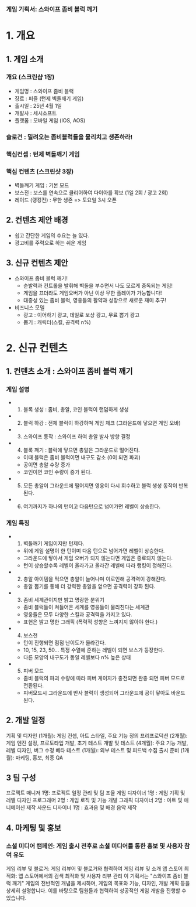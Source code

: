 ### 게임 기획서: 스와이프 좀비 블럭 깨기
# 1. 개요 

## 1. 게임 소개

### 개요 (스크린샵 1장)
- 게임명 : 스와이프 좀비 블럭
- 쟝르 : 퍼즐 (턴제 벽돌깨기 게임)
- 출시일 : 25년 4월 1일
- 개발사 : 세시소프트
- 플랫폼 : 모바일 게임 (IOS, AOS)

### 슬로건 : 밀려오는 좀비블럭들을 물리치고 생존하라!

### 핵심컨셉 : 턴제 벽돌깨기 게임

### 핵심 컨텐츠 (스크린샷 3장)
- 벽돌깨기 게임 : 기본 모드
- 보스전 : 보스를 연속으로 클리어하여 다이아를 확보 (1일 2회 / 광고 2회)
- 레이드 (랭킹전) : 무한 생존 => 토요일 3시 오픈

## 2. 컨텐츠 제안 배경
- 쉽고 간단한 게임의 수요는 늘 있다.       
- 광고비를 주력으로 하는 쉬운 게임

## 3. 신규 컨텐츠 제안
- 스와이프 좀비 블럭 깨기!
  - 순발력과 컨트롤을 발휘해 벽돌을 부수면서 나도 모르게 중독되는 게임!
  - 게임을 끄더라도 게임오버가 아닌 이상 무한 플레이가 가능합니다!
  - 대중성 있는 좀비 블럭, 영웅들의 활약과 성장으로 새로운 재미 추구!
- 비즈니스 모델
  - 광고 : 이어하기 광고, 데일로 보상 광고, 무료 뽑기 광고
  - 뽑기 : 캐릭터(스킬, 공격력 n%)

# 2. 신규 컨텐츠

## 1. 컨텐츠 소개 : 스와이프 좀비 블럭 깨기
### 게임 설명 
- 1) 블록 생성 : 좀비, 총알, 코인 블럭이 랜덤하게 생성
- 2) 블럭 하강 : 전체 블럭이 하강하며 게임 체크 (그라운드에 닿으면 게임 오바) 
- 3) 스와이프 동작 : 스와이프 하여 총알 발사 방향 결정 
- 4) 블록 깨기 : 블럭에 닿으면 총알은 그라운드로 떨어진다.
  - 이때 블럭은 좀비 블럭이면 내구도 감소 (0이 되면 파괴)
  - 공이면 총알 수량 증가
  - 코인이면 코인 수량이 증가 된다. 
- 5) 모든 총알이 그라운드에 떨어지면 영웅이 다시 회수하고 블럭 생성 동작이 반복된다.
- 6) 여기까지가 하나의 턴이고 다음턴으로 넘어가면 레벨이 상승한다.

### 게임 특징
- 1) 벽돌깨기 게임이지만 턴제다.
  - 위에 게임 설명이 한 턴이며 다음 턴으로 넘어가면 레벨이 상승한다.
  - 그라운드에 닿아서 게임 오버가 되지 않는다면 게임은 종료되지 않는다.
  - 턴이 상승할수록 레벨이 올라가고 올라간 레벨에 따라 랭킹이 정해진다.
- 2) 총알 아이템을 먹으면 총알이 늘어나며 이로인해 공격력이 강해진다.
  - 총알 뽑기를 통해 더 강력한 총알을 얻으면 공격력이 강화 된다. 
- 3) 좀비 세계관이지만 밝고 명랑한 분위기
  - 좀비 블럭들이 쳐들어온 세계를 영웅들이 물리친다는 세계관
  - 영웅들은 모두 다양한 스킬과 공격력을 가지고 있다.
  - 표현은 밝고 명한 그래픽 (폭력적 성향은 느껴지지 않아야 한다.) 
- 4) 보스전
  - 턴이 진행되면 점점 난이도가 올라간다.
  - 10, 15, 23, 50... 특정 수열에 준하는 레벨이 되면 보스가 등장한다.
  - 다른 모양의 내구도가 동일 레벨보다 n% 높은 상태
- 5) 피버 모드
  - 좀비 블럭의 파괴 수량에 따라 피버 게이지가 충전되면 완충 되면 피버 모드로 전환된다.
  - 피버모드시 그라운드에 반사 블럭이 생성되어 그라운드에 공이 닿아도 바운드 된다.    
  


## 2. 개발 일정
기획 및 디자인 (1개월): 게임 컨셉, 아트 스타일, 주요 기능 정의
프리프로덕션 (2개월): 게임 엔진 설정, 프로토타입 개발, 초기 테스트
개발 및 테스트 (4개월): 주요 기능 개발, 레벨 디자인, 버그 수정
베타 테스트 (1개월): 외부 테스트 및 피드백 수집
출시 준비 (1개월): 마케팅, 홍보, 최종 QA

## 3 팀 구성
프로젝트 매니저 1명: 프로젝트 일정 관리 및 팀 조율
게임 디자이너 1명 : 게임 기획 및 레벨 디자인
프로그래머 2명 : 게임 로직 및 기능 개발
그래픽 디자이너 2명 : 아트 및 애니메이션 제작
사운드 디자이너 1명 : 효과음 및 배경 음악 제작

## 4. 마케팅 및 홍보
### 소셜 미디어 캠페인: 게임 출시 전후로 소셜 미디어를 통한 홍보 및 사용자 참여 유도
게임 리뷰 및 블로거: 게임 리뷰어 및 블로거와 협력하여 게임 리뷰 및 소개
앱 스토어 최적화: 앱 스토어에서의 검색 최적화 및 사용자 리뷰 관리
이 기획서는 "스와이프 좀비 블럭 깨기" 게임의 전반적인 개념을 제시하며, 게임의 목표와 기능, 디자인, 개발 계획 등을 상세히 설명합니다. 이를 바탕으로 팀원들과 협력하여 성공적인 게임 개발을 진행할 수 있습니다.
